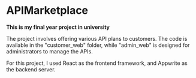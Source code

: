 # APIMarketplace

**This is my final year project in university**


The project involves offering various API plans to customers. The code is available in the "customer_web" folder, while "admin_web" is designed for administrators to manage the APIs.


For this project, I used React as the frontend framework, and Appwrite as the backend server.
